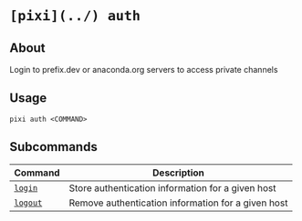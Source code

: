 # `[pixi](../) auth`

## About

Login to prefix.dev or anaconda.org servers to access private channels

## Usage

```text
pixi auth <COMMAND>

```

## Subcommands

| Command             | Description                                        |
| ------------------- | -------------------------------------------------- |
| [`login`](login/)   | Store authentication information for a given host  |
| [`logout`](logout/) | Remove authentication information for a given host |
